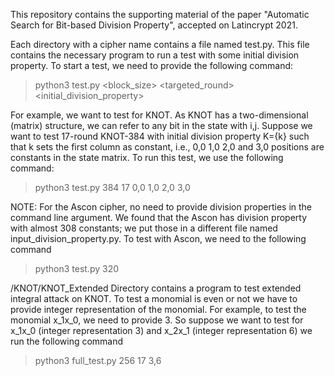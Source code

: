 This repository contains the supporting material of the paper "Automatic Search for Bit-based Division Property", accepted on Latincrypt 2021. 

Each directory with a cipher name contains a file named test.py. This file contains the necessary program to run a test with some initial division property. To start a test, we need to provide the following command:
> python3 test.py <block_size> <targeted_round> <initial_division_property>

For example, we want to test for KNOT. As KNOT has a two-dimensional (matrix) structure, we can refer to any bit in the state with i,j. Suppose we want to test 17-round KNOT-384 with initial division property K={k} such that k sets the first column as constant, i.e., 
									0,0 1,0 2,0 and 3,0 
positions are constants in the state matrix. To run this test, we use the following command:
> python3 test.py 384 17 0,0 1,0 2,0 3,0

NOTE: For the Ascon cipher, no need to provide division properties in the command line argument. 
We found that the Ascon has division property with almost 308 constants; we put those in a different file named input_division_property.py. 
To test with Ascon, we need to the following command
> python3 test.py 320 <round number>

/KNOT/KNOT_Extended Directory contains a program to test extended integral attack on KNOT. To test a monomial is even or not we have to provide integer representation of the monomial. For example, to test the monomial x_1x_0, we need to provide 3. So suppose we want to test for x_1x_0 (integer representation 3) and x_2x_1 (integer representation 6) we run the following command

> python3 full_test.py 256 17 3,6
